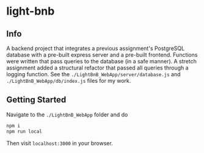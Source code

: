 # light-bnb

## Info
A backend project that integrates a previous assignment's PostgreSQL database with a pre-built express server and a pre-built frontend.
Functions were written that pass queries to the database (in a safe manner). 
A stretch assignment added a structural refactor that passed all queries through a logging function.
See the `./LightBnB_WebApp/server/database.js` and `./LightBnB_WebApp/db/index.js` files for my work.

## Getting Started

Navigate to the `./LightBnB_WebApp` folder and do 
```js 
npm i
npm run local
```
Then visit `localhost:3000` in your browser.
